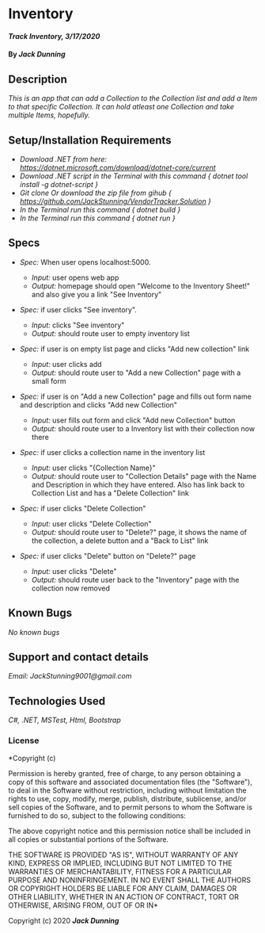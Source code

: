 # Inventory

#### _Track Inventory, 3/17/2020_

#### By _**Jack Dunning**_

## Description

_This is an app that can add a Collection to the Collection list and add a Item to that specific Collection. It can hold atleast one Collection and take multiple Items, hopefully._

## Setup/Installation Requirements

* _Download .NET from here: https://dotnet.microsoft.com/download/dotnet-core/current_
* _Download .NET script in the Terminal with this command { dotnet tool install -g dotnet-script }_
* _Git clone Or download the zip file from gihub { https://github.com/JackStunning/VendorTracker.Solution }_
* _In the Terminal run this command { dotnet build }_
* _In the Terminal run this command { dotnet run }_

## Specs

  * _Spec:_ When user opens localhost:5000.
      * _Input:_ user opens web app
      * _Output:_ homepage should open "Welcome to the Inventory Sheet!" and also give you a link "See Inventory"

  * _Spec:_ if user clicks "See inventory".
      * _Input:_ clicks "See inventory"
      * _Output:_ should route user to empty inventory list

  * _Spec:_ if user is on empty list page and clicks "Add new collection" link
      * _Input:_ user clicks add
      * _Output:_ should route user to "Add a new Collection" page with a small form

  * _Spec:_ if user is on "Add a new Collection" page and fills out form name and description and clicks "Add new Collection"
      * _Input:_ user fills out form and click "Add new Collection" button
      * _Output:_ should route user to a Inventory list with their collection now there

  * _Spec:_ if user clicks a collection name in the inventory list
      * _Input:_ user clicks "{Collection Name}"
      * _Output:_ should route user to "Collection Details" page with the Name and Description in which they have entered. Also has link back to Collection List and has a "Delete Collection" link

  * _Spec:_ if user clicks "Delete Collection"
      * _Input:_ user clicks "Delete Collection"
      * _Output:_ should route user to "Delete?" page, it shows the name of the collection, a delete button and a "Back to List" link

  * _Spec:_ if user clicks "Delete" button on "Delete?" page
      * _Input:_ user clicks "Delete" 
      * _Output:_ should route user back to the "Inventory" page with the collection now removed

## Known Bugs

_No known bugs_

## Support and contact details

_Email: JackStunning9001@gmail.com_

## Technologies Used

_C#, .NET, MSTest, Html, Bootstrap_

### License

*Copyright (c)

Permission is hereby granted, free of charge, to any person obtaining a copy of this software and associated documentation files (the "Software"), to deal in the Software without restriction, including without limitation the rights to use, copy, modify, merge, publish, distribute, sublicense, and/or sell copies of the Software, and to permit persons to whom the Software is furnished to do so, subject to the following conditions:

The above copyright notice and this permission notice shall be included in all copies or substantial portions of the Software.

THE SOFTWARE IS PROVIDED "AS IS", WITHOUT WARRANTY OF ANY KIND, EXPRESS OR IMPLIED, INCLUDING BUT NOT LIMITED TO THE WARRANTIES OF MERCHANTABILITY, FITNESS FOR A PARTICULAR PURPOSE AND NONINFRINGEMENT. IN NO EVENT SHALL THE AUTHORS OR COPYRIGHT HOLDERS BE LIABLE FOR ANY CLAIM, DAMAGES OR OTHER LIABILITY, WHETHER IN AN ACTION OF CONTRACT, TORT OR OTHERWISE, ARISING FROM, OUT OF OR IN*

Copyright (c) 2020 **_Jack Dunning_**
